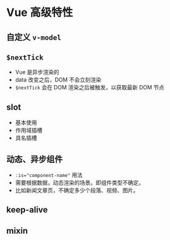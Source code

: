 # Vue 高级特性

## 自定义 `v-model`

## `$nextTick`

- Vue 是异步渲染的
- data 改变之后，DOM 不会立刻渲染
- `$nextTick` 会在 DOM 渲染之后被触发，以获取最新 DOM 节点

## slot

- 基本使用
- 作用域插槽
- 具名插槽

## 动态、异步组件

- `:is="component-name"` 用法
- 需要根据数据，动态渲染的场景。即组件类型不确定。
- 比如新闻文章页，不确定多少个段落、视频、图片。

## keep-alive

## mixin
